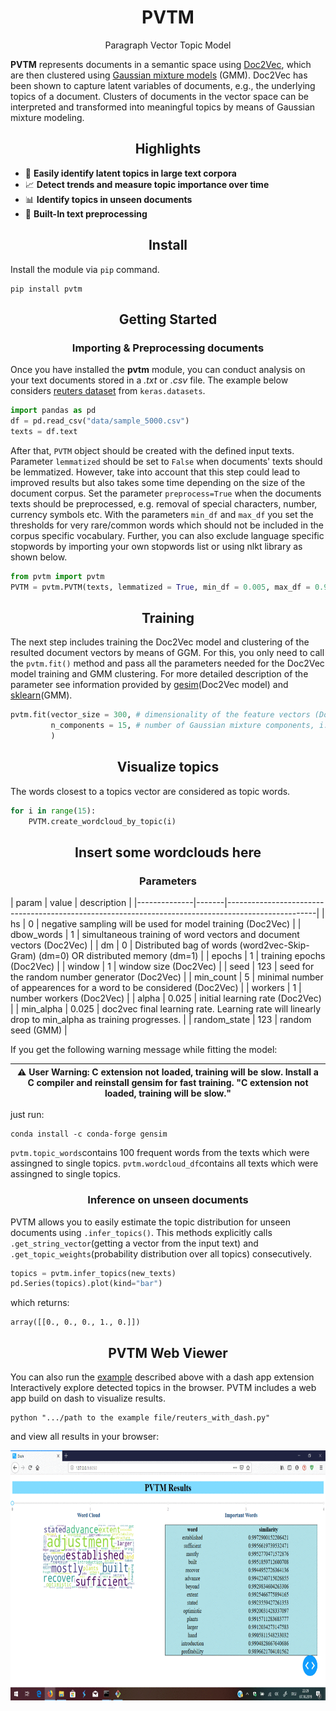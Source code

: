 <h1 align="center">PVTM</h1>
<p align="center">Paragraph Vector Topic Model</p>

**PVTM** represents documents in a semantic space using [Doc2Vec](https://arxiv.org/abs/1405.4053/), which are then clustered using [Gaussian mixture models](https://link.springer.com/referenceworkentry/10.1007%2F978-1-4899-7488-4_196) (GMM). Doc2Vec has been shown to capture latent variables of documents, e.g., the underlying topics of a document. Clusters of documents in the vector space can be interpreted and transformed into meaningful topics by means of Gaussian mixture modeling.

<h2 align="center">Highlights</h2>

-  :speech_balloon: **Easily identify latent topics in large text corpora** 
-  :chart_with_upwards_trend: **Detect trends and measure topic importance over time** 
-  :bar_chart: **Identify topics in unseen documents** 
-  :telescope: **Built-In text preprocessing** 

<h2 align="center">Install</h2>

Install the module via `pip` command.

```
pip install pvtm 
```

<h2 align="center">Getting Started</h2>
<h3 align="center">Importing & Preprocessing documents</h3>

Once you have installed the **pvtm** module, you can conduct analysis on your text documents stored in a *.txt* or *.csv* file.
The example below considers [reuters dataset](https://keras.io/datasets/#reuters-newswire-topics-classification) from `keras.datasets`.

```python
import pandas as pd
df = pd.read_csv("data/sample_5000.csv")
texts = df.text
```
After that, `PVTM` object should be created with the defined input texts.
Parameter `lemmatized` should be set to `False` when documents' texts should be lemmatized. However, take into account that this step could lead to improved results but also takes some time depending on the size of the document corpus. 
Set the parameter `preprocess=True` when the documents texts should be preprocessed, e.g. removal of special characters, number, currency symbols etc.
With the parameters `min_df` and `max_df` you set the thresholds for very rare/common words which should not be included in the corpus specific vocabulary. Further, you can also exclude language specific stopwords by importing your own stopwords list or using nlkt library as shown below.  

```python
from pvtm import pvtm
PVTM = pvtm.PVTM(texts, lemmatized = True, min_df = 0.005, max_df = 0.95)
```

<h2 align="center">Training</h2>

The next step includes training the Doc2Vec model and clustering of the resulted document vectors by means of GGM. For this, you only need to call the `pvtm.fit()` method and pass all the parameters needed for the Doc2Vec model training and GMM clustering. For more detailed description of the parameter see information provided by [gesim](https://radimrehurek.com/gensim/models/doc2vec.html)(Doc2Vec model) and [sklearn](https://scikit-learn.org/stable/modules/generated/sklearn.mixture.GaussianMixture.html)(GMM).

```python
pvtm.fit(vector_size = 300, # dimensionality of the feature vectors (Doc2Vec)
         n_components = 15, # number of Gaussian mixture components, i.e. Topics (GMM)
         )
```

<h2 align="center">Visualize topics</h3>

The words closest to a topics vector are considered as topic words.

```python
for i in range(15):
    PVTM.create_wordcloud_by_topic(i)
```


<h2 align="center">Insert some wordclouds here</h3>




<h3 align="center">Parameters</h3>
| param        | value | description                                                                                        |
|--------------|-------|----------------------------------------------------------------------------------------------------|
| hs           | 0     | negative sampling will be used for model training (Doc2Vec)                                        |
| dbow_words   | 1     | simultaneous training of word vectors and document vectors (Doc2Vec)                               |
| dm           | 0     | Distributed bag of words (word2vec-Skip-Gram) (dm=0) OR distributed memory (dm=1)                  |
| epochs       | 1     | training epochs (Doc2Vec)                                                                          |
| window       | 1     | window size (Doc2Vec)                                                                              |
| seed         | 123   | seed for the random number generator (Doc2Vec)                                                     |
| min_count    | 5     | minimal number of appearences for a word to be considered (Doc2Vec)                                |
| workers      | 1     | number workers (Doc2Vec)                                                                           |
| alpha        | 0.025 | initial learning rate (Doc2Vec)                                                                    |
| min_alpha    | 0.025 | doc2vec final learning rate. Learning rate will linearly drop to min_alpha as training progresses. |
| random_state | 123   | random seed (GMM)                                                                                  |


If you get the following warning message while fitting the model:

|:warning: **User Warning**: C extension not loaded, training will be slow. Install a C compiler and reinstall gensim for     fast training. "C extension not loaded, training will be slow."|
| --- |

just run:

```
conda install -c conda-forge gensim
```

`pvtm.topic_words`contains 100 frequent words from the texts which were assingned to single topics. 
`pvtm.wordcloud_df`contains all texts which were assingned to single topics. 

<h3 align="center">Inference on unseen documents</h3>

PVTM allows you to easily estimate the topic distribution for unseen documents using `.infer_topics()`. This methods explicitly calls
`.get_string_vector`(getting a vector from the input text) and `.get_topic_weights`(probability distribution over all topics) consecutively.  

```python
topics = pvtm.infer_topics(new_texts)
pd.Series(topics).plot(kind="bar")
```

which returns:

```text
array([[0., 0., 0., 1., 0.]])
```

<h2 align="center">PVTM Web Viewer</h2>

You can also run the [example](example/reuters_with_dash.py) described above with a dash app extension 
Interactively explore detected topics in the browser. PVTM includes a web app build on dash to visualize results.

```
python ".../path to the example file/reuters_with_dash.py"
```

and view all results in your browser: 

<img src="https://github.com/davidlenz/pvtm/blob/master/img/reuters_dash_demo.gif" width="600" height="400" />
